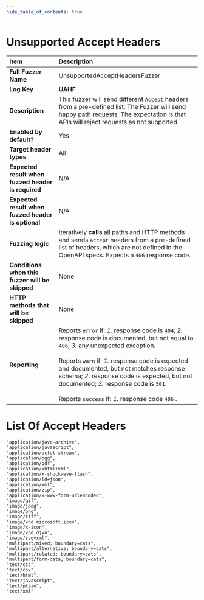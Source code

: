 ```yaml
--- 
hide_table_of_contents: true
---
```


# Unsupported Accept Headers

| Item                                               | Description                                                                                                                                                                                                                                                                                                                                                                                          |
|:---------------------------------------------------|:-----------------------------------------------------------------------------------------------------------------------------------------------------------------------------------------------------------------------------------------------------------------------------------------------------------------------------------------------------------------------------------------------------|
| **Full Fuzzer Name**                               | UnsupportedAcceptHeadersFuzzer                                                                                                                                                                                                                                                                                                                                                                       |
| **Log Key**                                        | **UAHF**                                                                                                                                                                                                                                                                                                                                                                                             |
| **Description**                                    | This fuzzer will send different `Accept` headers from a pre-defined list. The Fuzzer will send happy path requests. The expectation is that APIs will reject requests as not supported.                                                                                                                                                                                                              |
| **Enabled by default?**                            | Yes                                                                                                                                                                                                                                                                                                                                                                                                  |
| **Target header types**                            | All                                                                                                                                                                                                                                                                                                                                                                                                  |
| **Expected result when fuzzed header is required** | N/A                                                                                                                                                                                                                                                                                                                                                                                                  |
| **Expected result when fuzzed header is optional** | N/A                                                                                                                                                                                                                                                                                                                                                                                                  |
| **Fuzzing logic**                                  | Iteratively **calls** all paths and HTTP methods and sends `Accept` headers from a pre-defined list of headers, which are not defined in the OpenAPI specs. Expects a `406` response code.                                                                                                                                                                                                           |
| **Conditions when this fuzzer will be skipped**    | None                                                                                                                                                                                                                                                                                                                                                                                                 |
| **HTTP methods that will be skipped**              | None                                                                                                                                                                                                                                                                                                                                                                                                 |
| **Reporting**                                      | Reports `error` if: *1.* response code is `404`; *2.* response code is documented, but not equal to `406`; *3.* any unexpected exception. <br/><br/> Reports `warn` if: *1.* response code is expected and documented, but not matches response schema; *2.* response code is expected, but not documented; *3.* response code is `501`. <br/><br/> Reports `success` if: *1.* response code `406` . | 

# List Of Accept Headers

```
"application/java-archive",
"application/javascript",
"application/octet-stream",
"application/ogg",
"application/pdf",
"application/xhtml+xml",
"application/x-shockwave-flash",
"application/ld+json",
"application/xml",
"application/zip",
"application/x-www-form-urlencoded",
"image/gif",
"image/jpeg",
"image/png",
"image/tiff",
"image/vnd.microsoft.icon",
"image/x-icon",
"image/vnd.djvu",
"image/svg+xml",
"multipart/mixed; boundary=cats",
"multipart/alternative; boundary=cats",
"multipart/related; boundary=cats",
"multipart/form-data; boundary=cats",
"text/css",
"text/csv",
"text/html",
"text/javascript",
"text/plain",
"text/xml"
```